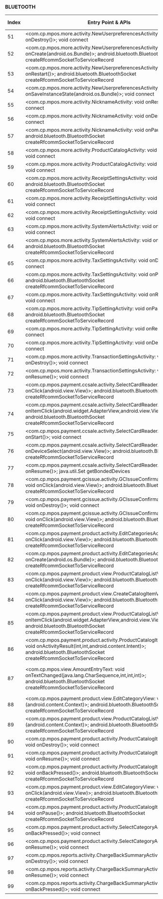 ### BLUETOOTH
| Index | Entry Point & APIs | Screen shot | Resource id | Label |
| ------------- | ------------- | ------------- |-------------|-------------|
| 51 | <com.cp.mpos.more.activity.NewUserpreferencesActivity: void onDestroy()>; void connect | ![](D:\COSMOS\output\py\Play_win8\Finance\com.cp.mpos\com.cp.mpos.more.activity.NewUserpreferencesActivity.png) |  | F |
| 52 | <com.cp.mpos.more.activity.NewUserpreferencesActivity: void onCreate(android.os.Bundle)>; android.bluetooth.BluetoothSocket createRfcommSocketToServiceRecord | ![](D:\COSMOS\output\py\Play_win8\Finance\com.cp.mpos\com.cp.mpos.more.activity.NewUserpreferencesActivity.png) |  | F |
| 53 | <com.cp.mpos.more.activity.NewUserpreferencesActivity: void onRestart()>; android.bluetooth.BluetoothSocket createRfcommSocketToServiceRecord | ![](D:\COSMOS\output\py\Play_win8\Finance\com.cp.mpos\com.cp.mpos.more.activity.NewUserpreferencesActivity.png) |  | F |
| 54 | <com.cp.mpos.more.activity.NewUserpreferencesActivity: void onSaveInstanceState(android.os.Bundle)>; void connect | ![](D:\COSMOS\output\py\Play_win8\Finance\com.cp.mpos\com.cp.mpos.more.activity.NewUserpreferencesActivity.png) |  | F |
| 55 | <com.cp.mpos.more.activity.NicknameActivity: void onResume()>; void connect | ![](D:\COSMOS\output\py\Play_win8\Finance\com.cp.mpos\com.cp.mpos.more.activity.NicknameActivity.png) |  | F |
| 56 | <com.cp.mpos.more.activity.NicknameActivity: void onDestroy()>; void connect | ![](D:\COSMOS\output\py\Play_win8\Finance\com.cp.mpos\com.cp.mpos.more.activity.NicknameActivity.png) |  | F |
| 57 | <com.cp.mpos.more.activity.NicknameActivity: void onPause()>; android.bluetooth.BluetoothSocket createRfcommSocketToServiceRecord | ![](D:\COSMOS\output\py\Play_win8\Finance\com.cp.mpos\com.cp.mpos.more.activity.NicknameActivity.png) |  | F |
| 58 | <com.cp.mpos.more.activity.ProductCatalogActivity: void onDestroy()>; void connect | ![](D:\COSMOS\output\py\Play_win8\Finance\com.cp.mpos\com.cp.mpos.more.activity.ProductCatalogActivity.png) |  | F |
| 59 | <com.cp.mpos.more.activity.ProductCatalogActivity: void onResume()>; void connect | ![](D:\COSMOS\output\py\Play_win8\Finance\com.cp.mpos\com.cp.mpos.more.activity.ProductCatalogActivity.png) |  | F |
| 60 | <com.cp.mpos.more.activity.ReceiptSettingsActivity: void onPause()>; android.bluetooth.BluetoothSocket createRfcommSocketToServiceRecord | ![](D:\COSMOS\output\py\Play_win8\Finance\com.cp.mpos\com.cp.mpos.more.activity.ReceiptSettingsActivity.png) |  | F |
| 61 | <com.cp.mpos.more.activity.ReceiptSettingsActivity: void onDestroy()>; void connect | ![](D:\COSMOS\output\py\Play_win8\Finance\com.cp.mpos\com.cp.mpos.more.activity.ReceiptSettingsActivity.png) |  | F |
| 62 | <com.cp.mpos.more.activity.ReceiptSettingsActivity: void onResume()>; void connect | ![](D:\COSMOS\output\py\Play_win8\Finance\com.cp.mpos\com.cp.mpos.more.activity.ReceiptSettingsActivity.png) |  | F |
| 63 | <com.cp.mpos.more.activity.SystemAlertsActivity: void onResume()>; void connect | ![](D:\COSMOS\output\py\Play_win8\Finance\com.cp.mpos\com.cp.mpos.more.activity.SystemAlertsActivity.png) |  | F |
| 64 | <com.cp.mpos.more.activity.SystemAlertsActivity: void onPause()>; android.bluetooth.BluetoothSocket createRfcommSocketToServiceRecord | ![](D:\COSMOS\output\py\Play_win8\Finance\com.cp.mpos\com.cp.mpos.more.activity.SystemAlertsActivity.png) |  | F |
| 65 | <com.cp.mpos.more.activity.TaxSettingsActivity: void onDestroy()>; void connect | ![](D:\COSMOS\output\py\Play_win8\Finance\com.cp.mpos\com.cp.mpos.more.activity.TaxSettingsActivity.png) |  | F |
| 66 | <com.cp.mpos.more.activity.TaxSettingsActivity: void onPause()>; android.bluetooth.BluetoothSocket createRfcommSocketToServiceRecord | ![](D:\COSMOS\output\py\Play_win8\Finance\com.cp.mpos\com.cp.mpos.more.activity.TaxSettingsActivity.png) |  | F |
| 67 | <com.cp.mpos.more.activity.TaxSettingsActivity: void onResume()>; void connect | ![](D:\COSMOS\output\py\Play_win8\Finance\com.cp.mpos\com.cp.mpos.more.activity.TaxSettingsActivity.png) |   |F  |
| 68 | <com.cp.mpos.more.activity.TipSettingActivity: void onPause()>; android.bluetooth.BluetoothSocket createRfcommSocketToServiceRecord | ![](D:\COSMOS\output\py\Play_win8\Finance\com.cp.mpos\com.cp.mpos.more.activity.TipSettingActivity.png) |  | F |
| 69 | <com.cp.mpos.more.activity.TipSettingActivity: void onResume()>; void connect | ![](D:\COSMOS\output\py\Play_win8\Finance\com.cp.mpos\com.cp.mpos.more.activity.TipSettingActivity.png) |  | F |
| 70 | <com.cp.mpos.more.activity.TipSettingActivity: void onDestroy()>; void connect | ![](D:\COSMOS\output\py\Play_win8\Finance\com.cp.mpos\com.cp.mpos.more.activity.TipSettingActivity.png) |  | F |
| 71 | <com.cp.mpos.more.activity.TransactionSettingsActivity: void onDestroy()>; void connect | ![](D:\COSMOS\output\py\Play_win8\Finance\com.cp.mpos\com.cp.mpos.more.activity.TransactionSettingsActivity.png) |  | F |
| 72 | <com.cp.mpos.more.activity.TransactionSettingsActivity: void onResume()>; void connect | ![](D:\COSMOS\output\py\Play_win8\Finance\com.cp.mpos\com.cp.mpos.more.activity.TransactionSettingsActivity.png) |  | F |
| 73 | <com.cp.mpos.payment.ccsale.activity.SelectCardReaderActivity: void onClick(android.view.View)>; android.bluetooth.BluetoothSocket createRfcommSocketToServiceRecord | ![](D:\COSMOS\output\py\Play_win8\Finance\com.cp.mpos\com.cp.mpos.payment.ccsale.activity.SelectCardReaderActivity.png) |  | F |
| 74 | <com.cp.mpos.payment.ccsale.activity.SelectCardReaderActivity: void onItemClick(android.widget.AdapterView,android.view.View,int,long)>; android.bluetooth.BluetoothSocket createRfcommSocketToServiceRecord | ![](D:\COSMOS\output\py\Play_win8\Finance\com.cp.mpos\com.cp.mpos.payment.ccsale.activity.SelectCardReaderActivity.png) |  | F |
| 75 | <com.cp.mpos.payment.ccsale.activity.SelectCardReaderActivity: void onStart()>; void connect | ![](D:\COSMOS\output\py\Play_win8\Finance\com.cp.mpos\com.cp.mpos.payment.ccsale.activity.SelectCardReaderActivity.png) |  | F |
| 76 | <com.cp.mpos.payment.ccsale.activity.SelectCardReaderActivity: void onDeviceSelect(android.view.View)>; android.bluetooth.BluetoothSocket createRfcommSocketToServiceRecord | ![](D:\COSMOS\output\py\Play_win8\Finance\com.cp.mpos\com.cp.mpos.payment.ccsale.activity.SelectCardReaderActivity.png) |  | F |
| 77 | <com.cp.mpos.payment.ccsale.activity.SelectCardReaderActivity: void onResume()>; java.util.Set getBondedDevices | ![](D:\COSMOS\output\py\Play_win8\Finance\com.cp.mpos\com.cp.mpos.payment.ccsale.activity.SelectCardReaderActivity.png) |  | F |
| 78 | <com.cp.mpos.payment.gcissue.activity.GCIssueConfirmationActivity$1: void onClick(android.view.View)>; android.bluetooth.BluetoothSocket createRfcommSocketToServiceRecord | ![](D:\COSMOS\output\py\Play_win8\Finance\com.cp.mpos\com.cp.mpos.payment.gcissue.activity.GCIssueConfirmationActivity.png) |  | F |
| 79 | <com.cp.mpos.payment.gcissue.activity.GCIssueConfirmationActivity: void onDestroy()>; void connect | ![](D:\COSMOS\output\py\Play_win8\Finance\com.cp.mpos\com.cp.mpos.payment.gcissue.activity.GCIssueConfirmationActivity.png) |  | F |
| 80 | <com.cp.mpos.payment.gcissue.activity.GCIssueConfirmationActivity$3: void onClick(android.view.View)>; android.bluetooth.BluetoothSocket createRfcommSocketToServiceRecord | ![](D:\COSMOS\output\py\Play_win8\Finance\com.cp.mpos\com.cp.mpos.payment.gcissue.activity.GCIssueConfirmationActivity.png) |  | F |
| 81 | <com.cp.mpos.payment.product.activity.EditCategoriesActivity$11: void onClick(android.view.View)>; android.bluetooth.BluetoothSocket createRfcommSocketToServiceRecord | ![](D:\COSMOS\output\py\Play_win8\Finance\com.cp.mpos\com.cp.mpos.payment.product.activity.EditCategoriesActivity.png) | {'2131558740': <sensitive_component.SensitiveComponent.SensitiveView object at 0x0000027283D4ABE0>} | F |
| 82 | <com.cp.mpos.payment.product.activity.EditCategoriesActivity: void onCreate(android.os.Bundle)>; android.bluetooth.BluetoothSocket createRfcommSocketToServiceRecord | ![](D:\COSMOS\output\py\Play_win8\Finance\com.cp.mpos\com.cp.mpos.payment.product.activity.EditCategoriesActivity.png) |  | F |
| 83 | <com.cp.mpos.payment.product.view.ProductCatalogListView: void onClick(android.view.View)>; android.bluetooth.BluetoothSocket createRfcommSocketToServiceRecord | ![](D:\COSMOS\output\py\Play_win8\Finance\com.cp.mpos\com.cp.mpos.payment.product.activity.ProductCatalogItemActivity.png) |  | F |
| 84 | <com.cp.mpos.payment.product.view.CreateCatalogItemView: void onClick(android.view.View)>; android.bluetooth.BluetoothSocket createRfcommSocketToServiceRecord | ![](D:\COSMOS\output\py\Play_win8\Finance\com.cp.mpos\com.cp.mpos.payment.product.activity.ProductCatalogItemActivity.png) |  | F |
| 85 | <com.cp.mpos.payment.product.view.ProductCatalogListView: void onItemClick(android.widget.AdapterView,android.view.View,int,long)>; android.bluetooth.BluetoothSocket createRfcommSocketToServiceRecord | ![](D:\COSMOS\output\py\Play_win8\Finance\com.cp.mpos\com.cp.mpos.payment.product.activity.ProductCatalogItemActivity.png) |  |F  |
| 86 | <com.cp.mpos.payment.product.activity.ProductCatalogItemActivity: void onActivityResult(int,int,android.content.Intent)>; android.bluetooth.BluetoothSocket createRfcommSocketToServiceRecord | ![](D:\COSMOS\output\py\Play_win8\Finance\com.cp.mpos\com.cp.mpos.payment.product.activity.ProductCatalogItemActivity.png) |  | F |
| 87 | <com.cp.mpos.view.AmountEntryText: void onTextChanged(java.lang.CharSequence,int,int,int)>; android.bluetooth.BluetoothSocket createRfcommSocketToServiceRecord | ![](D:\COSMOS\output\py\Play_win8\Finance\com.cp.mpos\com.cp.mpos.tools.activity.DiscountCalculationActivity.png) | {'2131558767': <sensitive_component.SensitiveComponent.SensitiveView object at 0x0000027283D79048>, '2131558769': <sensitive_component.SensitiveComponent.SensitiveView object at 0x0000027283D790F0>} | F |
| 88 | <com.cp.mpos.payment.product.view.EditCategoryView: void <init>(android.content.Context)>; android.bluetooth.BluetoothSocket createRfcommSocketToServiceRecord | ![](D:\COSMOS\output\py\Play_win8\Finance\com.cp.mpos\com.cp.mpos.payment.product.activity.ProductCatalogItemActivity.png) |  | F |
| 89 | <com.cp.mpos.payment.product.view.ProductCatalogListView: void <init>(android.content.Context)>; android.bluetooth.BluetoothSocket createRfcommSocketToServiceRecord | ![](D:\COSMOS\output\py\Play_win8\Finance\com.cp.mpos\com.cp.mpos.payment.product.activity.ProductCatalogItemActivity.png) |  | F |
| 90 | <com.cp.mpos.payment.product.activity.ProductCatalogItemActivity: void onDestroy()>; void connect | ![](D:\COSMOS\output\py\Play_win8\Finance\com.cp.mpos\com.cp.mpos.payment.product.activity.ProductCatalogItemActivity.png) |  | F |
| 91 | <com.cp.mpos.payment.product.activity.ProductCatalogItemActivity: void onResume()>; void connect | ![](D:\COSMOS\output\py\Play_win8\Finance\com.cp.mpos\com.cp.mpos.payment.product.activity.ProductCatalogItemActivity.png) |  | F |
| 92 | <com.cp.mpos.payment.product.activity.ProductCatalogItemActivity: void onBackPressed()>; android.bluetooth.BluetoothSocket createRfcommSocketToServiceRecord | ![](D:\COSMOS\output\py\Play_win8\Finance\com.cp.mpos\com.cp.mpos.payment.product.activity.ProductCatalogItemActivity.png) |  | F |
| 93 | <com.cp.mpos.payment.product.view.EditCategoryView: void onClick(android.view.View)>; android.bluetooth.BluetoothSocket createRfcommSocketToServiceRecord | ![](D:\COSMOS\output\py\Play_win8\Finance\com.cp.mpos\com.cp.mpos.payment.product.activity.ProductCatalogItemActivity.png) |  | F |
| 94 | <com.cp.mpos.payment.product.activity.ProductCatalogItemActivity: void onPause()>; android.bluetooth.BluetoothSocket createRfcommSocketToServiceRecord | ![](D:\COSMOS\output\py\Play_win8\Finance\com.cp.mpos\com.cp.mpos.payment.product.activity.ProductCatalogItemActivity.png) |  | F |
| 95 | <com.cp.mpos.payment.product.activity.SelectCategoryActivity: void onBackPressed()>; void connect | ![](D:\COSMOS\output\py\Play_win8\Finance\com.cp.mpos\com.cp.mpos.payment.product.activity.SelectCategoryActivity.png) |  | F |
| 96 | <com.cp.mpos.payment.product.activity.SelectCategoryActivity: void onResume()>; void connect | ![](D:\COSMOS\output\py\Play_win8\Finance\com.cp.mpos\com.cp.mpos.payment.product.activity.SelectCategoryActivity.png) |  | F |
| 97 | <com.cp.mpos.reports.activity.ChargeBackSummaryActivity: void onDestroy()>; void connect | ![](D:\COSMOS\output\py\Play_win8\Finance\com.cp.mpos\com.cp.mpos.reports.activity.ChargeBackSummaryActivity.png) |  | |
| 98 | <com.cp.mpos.reports.activity.ChargeBackSummaryActivity: void onResume()>; void connect | ![](D:\COSMOS\output\py\Play_win8\Finance\com.cp.mpos\com.cp.mpos.reports.activity.ChargeBackSummaryActivity.png) |  | |
| 99 | <com.cp.mpos.reports.activity.ChargeBackSummaryActivity: void onBackPressed()>; void connect | ![](D:\COSMOS\output\py\Play_win8\Finance\com.cp.mpos\com.cp.mpos.reports.activity.ChargeBackSummaryActivity.png) |  | |
